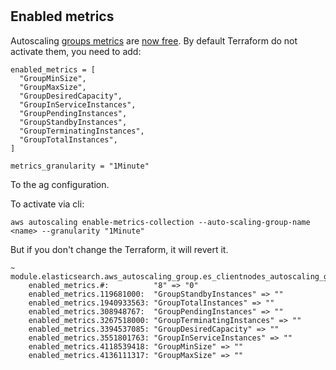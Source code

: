 #

## Enabled metrics

Autoscaling [groups metrics](https://docs.aws.amazon.com/cli/latest/reference/autoscaling/enable-metrics-collection.html) are [now free](https://aws.amazon.com/about-aws/whats-new/2016/08/free-auto-scaling-group-metrics-with-graphs/). By default Terraform do not activate
them, you need to add:

    enabled_metrics = [
      "GroupMinSize",
      "GroupMaxSize",
      "GroupDesiredCapacity",
      "GroupInServiceInstances",
      "GroupPendingInstances",
      "GroupStandbyInstances",
      "GroupTerminatingInstances",
      "GroupTotalInstances",
    ]

    metrics_granularity = "1Minute"

To the ag configuration.

To activate via cli:

    aws autoscaling enable-metrics-collection --auto-scaling-group-name <name> --granularity "1Minute"

But if you don't change the Terraform, it will revert it.

    ~ module.elasticsearch.aws_autoscaling_group.es_clientnodes_autoscaling_group
        enabled_metrics.#:          "8" => "0"
        enabled_metrics.119681000:  "GroupStandbyInstances" => ""
        enabled_metrics.1940933563: "GroupTotalInstances" => ""
        enabled_metrics.308948767:  "GroupPendingInstances" => ""
        enabled_metrics.3267518000: "GroupTerminatingInstances" => ""
        enabled_metrics.3394537085: "GroupDesiredCapacity" => ""
        enabled_metrics.3551801763: "GroupInServiceInstances" => ""
        enabled_metrics.4118539418: "GroupMinSize" => ""
        enabled_metrics.4136111317: "GroupMaxSize" => ""
